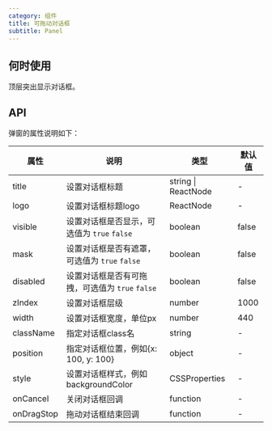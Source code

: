 ```yaml
---
category: 组件
title: 可拖动对话框
subtitle: Panel
---
```


## 何时使用

顶层突出显示对话框。

## API

弹窗的属性说明如下：

属性 | 说明 | 类型 | 默认值
-----|-----|-----|------
title | 设置对话框标题 | 	string \| ReactNode | -
logo | 设置对话框标题logo | ReactNode | -
visible | 设置对话框是否显示，可选值为 `true` `false`  | boolean | false
mask | 设置对话框是否有遮罩，可选值为 `true` `false`  | boolean | false
disabled | 设置对话框是否有可拖拽，可选值为 `true` `false`  | boolean | false
zIndex | 设置对话框层级  | number | 1000
width | 设置对话框宽度，单位px  | number | 440
className | 指定对话框class名 | string | -
position | 指定对话框位置，例如{x: 100, y: 100} | object | -
style | 设置对话框样式，例如backgroundColor | CSSProperties | -
onCancel | 关闭对话框回调 | function | -
onDragStop | 拖动对话框结束回调 | function | -
